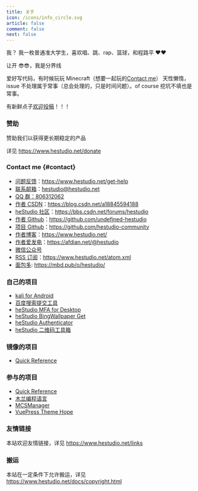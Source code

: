 ```yaml
---
title: 关于
icon: /icons/info_circle.svg
article: false
comment: false
next: false
---
```


我？
我一枚普通准大学生，喜欢唱、跳、rap、篮球，和程路平 ❤️❤️

<el-divider>让开 😎😎，我是分界线</el-divider>

爱好写代码，有时候玩玩 Minecraft（想要一起玩的[Contact me](/about/#contact)）
天性懒惰，issue 不处理属于常事（总会处理的，只是时间问题）。of course 挖坑不填也是常事。

有新鲜点子[欢迎投稿](/talking/)！！！

### 赞助

赞助我们以获得更长期稳定的产品

详见 https://www.hestudio.net/donate

### Contact me {#contact}

- [问题反馈](/get-help)：https://www.hestudio.net/get-help
- [联系邮箱](mailto:hestudio@hestudio.net)：hestudio@hestudio.net
- [QQ 群：806312062](https://qm.qq.com/cgi-bin/qm/qr?k=4n1uhUrvOtudkpynl_Pf9T6fja1rV04N&jump_from=webapi&authKey=yxfsjLe/w5hhJtQETdZmWUatNI4ocPjagH6R9ZZqJyICYv5cQ9PwAFWNz169PgZd)
- [作者 CSDN](https://blog.csdn.net/a18845594188)：https://blog.csdn.net/a18845594188
- [heStudio 社区](https://bbs.csdn.net/forums/hestudio)：https://bbs.csdn.net/forums/hestudio
- [作者 Github](https://github.com/undefined-hestudio)：https://github.com/undefined-hestudio
- [项目 Github](https://github.com/hestudio-community)：https://github.com/hestudio-community
- [作者博客](https://www.hestudio.net/)：https://www.hestudio.net/
- [作者爱发电](https://afdian.net/@hestudio)：https://afdian.net/@hestudio
- [微信公众号](/about/weixin.html)
- [RSS 订阅](https://www.hestudio.net/atom.xml)：https://www.hestudio.net/atom.xml
- [面包多](https://mbd.pub/o/hestudio/): https://mbd.pub/o/hestudio/

### 自己的项目

- [kali for Android](https://gitlab.com/heStudio/ka_install)
- [百度搜索提交工具](https://pypi.org/project/hbsst/)
- [heStudio MFA for Desktop](https://gitee.com/hestudio/hmfa)
- [heStudio BingWallpaper Get](https://github.com/hestudio-community/bing-wallpaper-get/)
- [heStudio Authenticator](/common/authenticator/)
- [heStudio 二维码工具箱](/common/qrcodebox/)

### 镜像的项目

- [Quick Reference](https://quickref.hestudio.net/)

### 参与的项目

- [Quick Reference](https://github.com/jaywcjlove/reference)
- [木兰编程语言](https://gitee.com/MulanRevive/mulan-rework)
- [MCSManager](https://github.com/MCSManager)
- [VuePress Theme Hope](https://github.com/vuepress-theme-hope/vuepress-theme-hope)

### 友情链接

本站欢迎友情链接，详见 https://www.hestudio.net/links

### 搬运

本站在一定条件下允许搬运，详见 https://www.hestudio.net/docs/copyright.html

<egg />

<script setup>
import egg from '@aboutegg'
</script>
